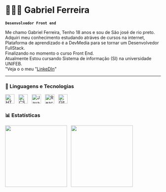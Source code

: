 # 👨🏼‍💻 Gabriel Ferreira

**`Desenvolvedor Front end`**

Me chamo Gabriel Ferreira, Tenho 18 anos e sou de São josé de rio preto.
Adquiri meu conhecimento estudando atráves de cursos na internet,<br> Plataforma de aprendizado é a DevMedia para se tornar um Desenvolvedor FullStack.<br>
Finalizando no momento o curso Front End.<br>
 Atualmente Estou cursando Sistema de informação (SI) na universidade UNIFEB.
 <br>"Veja o o meu "[LinkeDIn](https://www.linkedin.com/in/gabrieldeveloperweb/)"




---

### 🤖 Linguagens e Tecnologias

<img 
    align="left" 
    alt="HTML"
    title="HTML" 
    width="30px" 
    style="padding-right: 10px;" 
    src="https://cdn.jsdelivr.net/gh/devicons/devicon@latest/icons/html5/html5-original.svg" 
/>
<img 
    align="left" 
    alt="CSS" 
    title="CSS"
    width="30px" 
    style="padding-right: 10px;" 
    src="https://cdn.jsdelivr.net/gh/devicons/devicon@latest/icons/css3/css3-original.svg" 
/>
<img 
    align="left" 
    alt="JavaScript" 
    title="JavaScript"
    width="30px" 
    style="padding-right: 10px;" 
    src="https://cdn.jsdelivr.net/gh/devicons/devicon@latest/icons/javascript/javascript-original.svg" 
/>

<img 
    align="left" 
    alt="React"
    title="React" 
    width="30px" 
    style="padding-right: 10px;" 
    src="https://cdn.jsdelivr.net/gh/devicons/devicon@latest/icons/react/react-original.svg" 
/>


<img 
    align="left" 
    alt="Git" 
    title="Git"
    width="30px" 
    style="padding-right: 10px;" 
    src="https://cdn.jsdelivr.net/gh/devicons/devicon@latest/icons/git/git-original.svg" 
/>

<br/>
<br/>

### 📊 Estatísticas

<img 
    align="left" 
    height="200" 
    style="padding-right: 10px;" 
    src="https://github-readme-stats.vercel.app/api?username=GabrielFR-Dev&show_icons=true&theme=tokyonight&inclube_all_commits=true&locale=pt-br" 
/>
<img 
    align="left" 
    height="200" 
    style="padding-right: 10px;" 
    src="https://github-readme-stats.vercel.app/api/top-langs/?username=GabrielFR-Dev&theme=tokyonight&layout=compact&custom_title=Tecnologias&langs_count=4" 
/>
